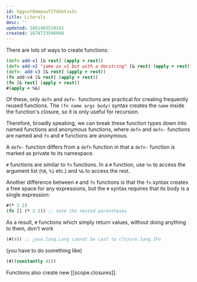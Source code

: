 ```yaml
---
id: kggvxt8mmaouf2fddetvs5c
title: Literals
desc: ''
updated: 1681403519192
created: 1678723596968
---
```


There are lots of ways to create functions:

```clojure
(defn add-v1 [& rest] (apply + rest))
(defn add-v2 "same as v1 but with a docstring" [& rest] (apply + rest))
(defn- add-v3 [& rest] (apply + rest))
(fn add-v4 [& rest] (apply + rest))
(fn [& rest] (apply + rest))
#(apply + %&)
```

Of these, only `defn` and `defn-` functions are practical for creating frequently reused functions. The `(fn name args body)` syntax creates the `name` inside the function's closure, so it is only useful for recursion.

Therefore, broadly speaking, we can break these function types down into named functions and anonymous functions, where `defn` and `defn-` functions are named and `fn` and `#` functions are anonymous. 

A `defn-` function differs from a `defn` function in that a `defn-` function is marked as private to its namespace. 

`#` functions are similar to `fn` functions. In a `#` function, use `%n` to access the argument list (`%0`, `%1` etc.) and `%&` to access the rest.

Another difference between `#` and `fn` functions is that the `fn` syntax creates a free space for any expressions, but the `#` syntax requires that its body is a single expression:

```clojure
#(* 2 2)
(fn [] (* 2 2)) ;; note the nested parentheses
```

As a result, `#` functions which simply return values, without doing anything to them, don't work

```clojure
(#(4)) ;; java.lang.Long cannot be cast to clojure.lang.IFn
```

(you have to do something like)

```clojure
(#((constantly 4)))
```


Functions also create new [[scope.closures]].